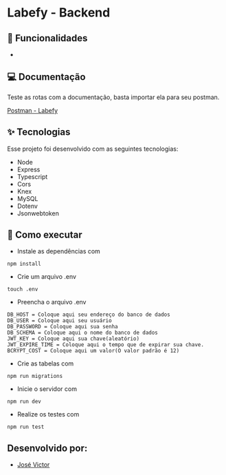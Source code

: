 # Labefy - Backend

## :memo: Funcionalidades

- 

## 💻 Documentação

Teste as rotas com a documentação, basta importar ela para seu postman.

[Postman - Labefy]()

## ✨ Tecnologias

Esse projeto foi desenvolvido com as seguintes tecnologias:

- Node
- Express
- Typescript
- Cors
- Knex
- MySQL
- Dotenv
- Jsonwebtoken

## 🚀 Como executar

- Instale as dependências com

```
npm install
```

- Crie um arquivo .env

```
touch .env
```

- Preencha o arquivo .env

```
DB_HOST = Coloque aqui seu endereço do banco de dados
DB_USER = Coloque aqui seu usuário
DB_PASSWORD = Coloque aqui sua senha
DB_SCHEMA = Coloque aqui o nome do banco de dados
JWT_KEY = Coloque aqui sua chave(aleatório)
JWT_EXPIRE_TIME = Coloque aqui o tempo que de expirar sua chave.
BCRYPT_COST = Coloque aqui um valor(O valor padrão é 12)
```

- Crie as tabelas com

```
npm run migrations
```

- Inicie o servidor com

```
npm run dev
```

- Realize os testes com

```
npm run test
```

## Desenvolvido por:

- [José Victor](https://www.linkedin.com/in/jose-victor-tf/)